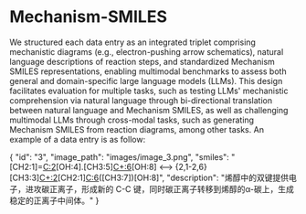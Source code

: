 # Mechanism-SMILES
We structured each data entry as an integrated triplet comprising mechanistic diagrams (e.g., electron-pushing arrow schematics), natural language descriptions of reaction steps, and standardized Mechanism SMILES representations, enabling multimodal benchmarks to assess both general and domain-specific large language models (LLMs). This design facilitates evaluation for multiple tasks, such as testing LLMs' mechanistic comprehension via natural language through bi-directional translation between natural language and Mechanism SMILES, as well as challenging multimodal LLMs through cross-modal tasks, such as generating Mechanism SMILES from reaction diagrams, among other tasks. An example of a data entry is as follow:

{
  "id": "3",
  "image_path": "images/image_3.png",
  "smiles": "[CH2:1]=[C:2]([CH3:3])[OH:4].[CH3:5][C+:6]([CH3:7])[OH:8] <--> {2,1-2,6}[CH3:3][C+:2]([OH:4])[CH2:1][C:6]([CH3:5])([CH3:7])[OH:8]",
  "description": "烯醇中的双键提供电子，进攻碳正离子，形成新的 C-C 键，同时碳正离子转移到烯醇的α-碳上，生成稳定的正离子中间体。"
}
